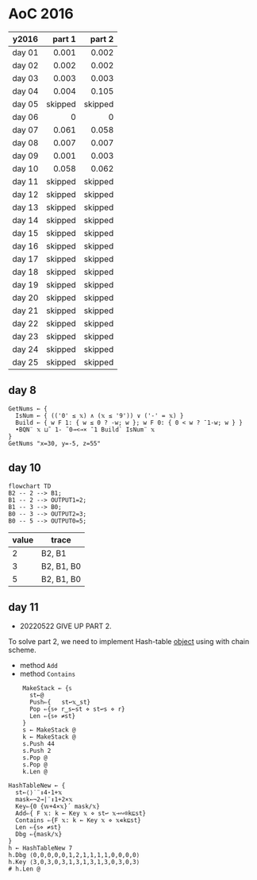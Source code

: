 # AoC 2016

| y2016  |  part 1 |  part 2 |
|--------|--------:|--------:|
| day 01 |   0.001 |   0.002 |
| day 02 |   0.002 |   0.002 |
| day 03 |   0.003 |   0.003 |
| day 04 |   0.004 |   0.105 |
| day 05 | skipped | skipped |
| day 06 |       0 |       0 |
| day 07 |   0.061 |   0.058 |
| day 08 |   0.007 |   0.007 |
| day 09 |   0.001 |   0.003 |
| day 10 |   0.058 |   0.062 |
| day 11 | skipped | skipped |
| day 12 | skipped | skipped |
| day 13 | skipped | skipped |
| day 14 | skipped | skipped |
| day 15 | skipped | skipped |
| day 16 | skipped | skipped |
| day 17 | skipped | skipped |
| day 18 | skipped | skipped |
| day 19 | skipped | skipped |
| day 20 | skipped | skipped |
| day 21 | skipped | skipped |
| day 22 | skipped | skipped |
| day 23 | skipped | skipped |
| day 24 | skipped | skipped |
| day 25 | skipped | skipped |

## day 8

```apl
GetNums ← {
  IsNum ← { (('0' ≤ 𝕩) ∧ (𝕩 ≤ '9')) ∨ ('-' = 𝕩) }
  Build ← { w F 1: { w ≤ 0 ? -w; w }; w F 0: { 0 < w ? ¯1-w; w } }
  •BQN¨ 𝕩 ⊔˜ 1- ˜0⊸<⊸× ¯1 Build` IsNum¨ 𝕩
}
GetNums "x=30, y=-5, z=55"
```

## day 10

```mermaid
flowchart TD
B2 -- 2 --> B1;
B1 -- 2 --> OUTPUT1=2;
B1 -- 3 --> B0;
B0 -- 3 --> OUTPUT2=3;
B0 -- 5 --> OUTPUT0=5;
```

| value | trace      |
|-------|------------|
| 2     | B2, B1     |
| 3     | B2, B1, B0 |
| 5     | B2, B1, B0 |

## day 11

- 20220522 GIVE UP PART 2.

To solve part 2, we need to implement Hash-table [object](https://mlochbaum.github.io/BQN/doc/oop.html) using with chain scheme.
- method `Add`
- method `Contains`

```apl
    MakeStack ← {𝕤
      st←@
      Push⇐{   st↩𝕩‿st}
      Pop ⇐{𝕤⋄ r‿s←st ⋄ st↩s ⋄ r}
      Len ⇐{𝕤⋄ ≠st}
    }
    s ← MakeStack @
    k ← MakeStack @
    s.Push 44
    s.Push 2
    s.Pop @
    s.Pop @
    k.Len @
```

```apl
HashTableNew ← {
  st←⟨⟩˙¨↕4⋆1+𝕩
  mask←¬2⊸|¨↕1+2×𝕩
  Key⇐{0 {𝕨+4×𝕩}´ mask/𝕩}
  Add⇐{ F 𝕩: k ← Key 𝕩 ⋄ st↩ 𝕩⊸∾⌾k⊑st}
  Contains ⇐{F 𝕩: k ← Key 𝕩 ⋄ 𝕩∊k⊑st}
  Len ⇐{𝕤⋄ ≠st}
  Dbg ⇐{mask/𝕩}
}
h ← HashTableNew 7
h.Dbg ⟨0,0,0,0,0,1,2,1,1,1,1,0,0,0,0⟩
h.Key ⟨3,0,3,0,3,1,3,1,3,1,3,0,3,0,3⟩
# h.Len @
```
